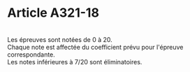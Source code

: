 # Article A321-18

<p><br/>Les épreuves sont notées de 0 à 20.<br/> Chaque note est affectée du coefficient prévu pour l'épreuve correspondante.<br/> Les notes inférieures à 7/20 sont éliminatoires.</p>